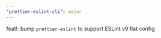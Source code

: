```yaml
---
"prettier-eslint-cli": major
---
```


feat!: bump `prettier-eslint` to support ESLint v9 flat config
